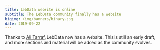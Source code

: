 ```yaml
---
title: LebData website is online
subtitle: The LebData community finally has a website
bigimg: /img/banners/binary.jpg
date: 2019-09-22
---
```


Thanks to [Ali Tarraf](http://ali-tarraf.com), LebData now has a website. This is still an early draft, and more sections and material will be added as the community evolves.